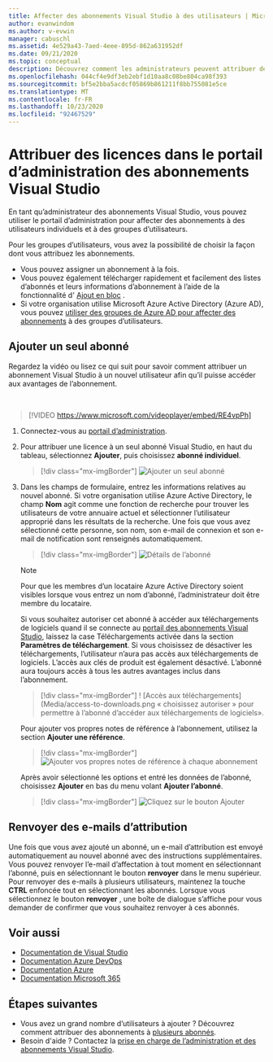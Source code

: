 ```yaml
---
title: Affecter des abonnements Visual Studio à des utilisateurs | Microsoft Docs
author: evanwindom
ms.author: v-evwin
manager: cabuschl
ms.assetid: 4e529a43-7aed-4eee-895d-862a631952df
ms.date: 09/21/2020
ms.topic: conceptual
description: Découvrez comment les administrateurs peuvent attribuer des licences aux abonnés
ms.openlocfilehash: 044cf4e9df3eb2ebf1d10aa8c08be804ca98f393
ms.sourcegitcommit: bf5e2bba5acdcf05869b861211f8bb755081e5ce
ms.translationtype: MT
ms.contentlocale: fr-FR
ms.lasthandoff: 10/23/2020
ms.locfileid: "92467529"
---
```

# <a name="assign-licenses-in-the-visual-studio-subscriptions-administration-portal"></a>Attribuer des licences dans le portail d’administration des abonnements Visual Studio
En tant qu’administrateur des abonnements Visual Studio, vous pouvez utiliser le portail d’administration pour affecter des abonnements à des utilisateurs individuels et à des groupes d’utilisateurs.

Pour les groupes d’utilisateurs, vous avez la possibilité de choisir la façon dont vous attribuez les abonnements.  
- Vous pouvez assigner un abonnement à la fois.
- Vous pouvez également télécharger rapidement et facilement des listes d’abonnés et leurs informations d’abonnement à l’aide de la fonctionnalité d' [Ajout en bloc](assign-license-bulk.md) .
- Si votre organisation utilise Microsoft Azure Active Directory (Azure AD), vous pouvez [utiliser des groupes de Azure AD pour affecter des abonnements](./assign-license-bulk.md#use-azure-active-directory-groups-to-assign-subscriptions) à des groupes d’utilisateurs.  


## <a name="add-a-single-subscriber"></a>Ajouter un seul abonné
Regardez la vidéo ou lisez ce qui suit pour savoir comment attribuer un abonnement Visual Studio à un nouvel utilisateur afin qu’il puisse accéder aux avantages de l’abonnement.

<br>

> [!VIDEO https://www.microsoft.com/videoplayer/embed/RE4vpPh]


1. Connectez-vous au [portail d’administration](https://manage.visualstudio.com).
2. Pour attribuer une licence à un seul abonné Visual Studio, en haut du tableau, sélectionnez **Ajouter**, puis choisissez **abonné individuel**.
   > [!div class="mx-imgBorder"]
   > ![Ajouter un seul abonné](_img/assign-license-add/add-subscriber-individual.png "Sélectionnez Ajouter, puis choisissez abonné individuel pour affecter un seul abonnement.")
3. Dans les champs de formulaire, entrez les informations relatives au nouvel abonné. Si votre organisation utilise Azure Active Directory, le champ **Nom** agit comme une fonction de recherche pour trouver les utilisateurs de votre annuaire actuel et sélectionner l’utilisateur approprié dans les résultats de la recherche. Une fois que vous avez sélectionné cette personne, son nom, son e-mail de connexion et son e-mail de notification sont renseignés automatiquement.
   > [!div class="mx-imgBorder"]
   > ![Détails de l’abonné](_img/assign-license-add/subscriber-details.png "Entrez le nom de l’abonné et d’autres détails, ou choisissez parmi les membres du locataire.")

    > [!NOTE]
    > Pour que les membres d’un locataire Azure Active Directory soient visibles lorsque vous entrez un nom d’abonné, l’administrateur doit être membre du locataire. 


    Si vous souhaitez autoriser cet abonné à accéder aux téléchargements de logiciels quand il se connecte au [portail des abonnements Visual Studio](https://my.visualstudio.com?wt.mc_id=o~msft~docs), laissez la case Téléchargements activée dans la section **Paramètres de téléchargement**. Si vous choisissez de désactiver les téléchargements, l’utilisateur n’aura pas accès aux téléchargements de logiciels.  L’accès aux clés de produit est également désactivé.  L’abonné aura toujours accès à tous les autres avantages inclus dans l’abonnement.
   > [!div class="mx-imgBorder"]
   > ! [Accès aux téléchargements] (Media/access-to-downloads.png « choisissez autoriser » pour permettre à l’abonné d’accéder aux téléchargements de logiciels».

    Pour ajouter vos propres notes de référence à l’abonnement, utilisez la section **Ajouter une référence**.
   > [!div class="mx-imgBorder"]
   > ![Ajouter vos propres notes de référence à chaque abonnement](media/add-subscriber-reference-notes.png "Utilisez le champ de référence pour enregistrer les notes relatives à cet abonnement.")

    Après avoir sélectionné les options et entré les données de l’abonné, choisissez **Ajouter** en bas du menu volant **Ajouter l’abonné**.
   > [!div class="mx-imgBorder"]
   > ![Cliquez sur le bouton Ajouter](media/add-button.png "Sélectionnez Ajouter pour enregistrer les informations et attribuer l’abonnement à l’abonné.")

## <a name="resend-assignment-emails"></a>Renvoyer des e-mails d’attribution
Une fois que vous avez ajouté un abonné, un e-mail d’attribution est envoyé automatiquement au nouvel abonné avec des instructions supplémentaires. Vous pouvez renvoyer l’e-mail d’affectation à tout moment en sélectionnant l’abonné, puis en sélectionnant le bouton **renvoyer** dans le menu supérieur.  Pour renvoyer des e-mails à plusieurs utilisateurs, maintenez la touche **CTRL** enfoncée tout en sélectionnant les abonnés.  Lorsque vous sélectionnez le bouton **renvoyer** , une boîte de dialogue s’affiche pour vous demander de confirmer que vous souhaitez renvoyer à ces abonnés.  

## <a name="see-also"></a>Voir aussi
- [Documentation de Visual Studio](/visualstudio/)
- [Documentation Azure DevOps](/azure/devops/)
- [Documentation Azure](/azure/)
- [Documentation Microsoft 365](/microsoft-365/)


## <a name="next-steps"></a>Étapes suivantes
- Vous avez un grand nombre d’utilisateurs à ajouter ?  Découvrez comment attribuer des abonnements à [plusieurs abonnés](assign-license-bulk.md).
- Besoin d'aide ?  Contactez la [prise en charge de l’administration et des abonnements Visual Studio](https://visualstudio.microsoft.com/support/support-overview-vs).